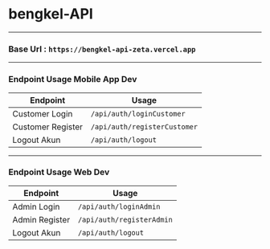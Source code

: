 # bengkel-API
---
### Base Url : `https://bengkel-api-zeta.vercel.app`
---
### Endpoint Usage Mobile App Dev
| Endpoint | Usage |
| ---- | ---- |
| Customer Login | `/api/auth/loginCustomer`|
| Customer Register | `/api/auth/registerCustomer` |
| Logout Akun | `/api/auth/logout` |
---
### Endpoint Usage Web Dev
| Endpoint | Usage |
| ---- | ---- |
| Admin Login | `/api/auth/loginAdmin`|
| Admin Register | `/api/auth/registerAdmin` |
| Logout Akun | `/api/auth/logout` |
